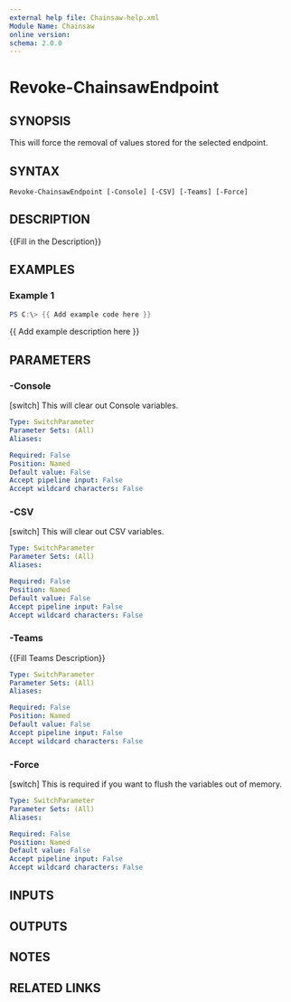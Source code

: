 ```yaml
---
external help file: Chainsaw-help.xml
Module Name: Chainsaw
online version:
schema: 2.0.0
---
```


# Revoke-ChainsawEndpoint

## SYNOPSIS
This will force the removal of values stored for the selected endpoint.

## SYNTAX

```
Revoke-ChainsawEndpoint [-Console] [-CSV] [-Teams] [-Force]
```

## DESCRIPTION
{{Fill in the Description}}

## EXAMPLES

### Example 1
```powershell
PS C:\> {{ Add example code here }}
```

{{ Add example description here }}

## PARAMETERS

### -Console
\[switch\] This will clear out Console variables.

```yaml
Type: SwitchParameter
Parameter Sets: (All)
Aliases:

Required: False
Position: Named
Default value: False
Accept pipeline input: False
Accept wildcard characters: False
```

### -CSV
\[switch\] This will clear out CSV variables.

```yaml
Type: SwitchParameter
Parameter Sets: (All)
Aliases:

Required: False
Position: Named
Default value: False
Accept pipeline input: False
Accept wildcard characters: False
```

### -Teams
{{Fill Teams Description}}

```yaml
Type: SwitchParameter
Parameter Sets: (All)
Aliases:

Required: False
Position: Named
Default value: False
Accept pipeline input: False
Accept wildcard characters: False
```

### -Force
\[switch\] This is required if you want to flush the variables out of memory.

```yaml
Type: SwitchParameter
Parameter Sets: (All)
Aliases:

Required: False
Position: Named
Default value: False
Accept pipeline input: False
Accept wildcard characters: False
```

## INPUTS

## OUTPUTS

## NOTES

## RELATED LINKS
